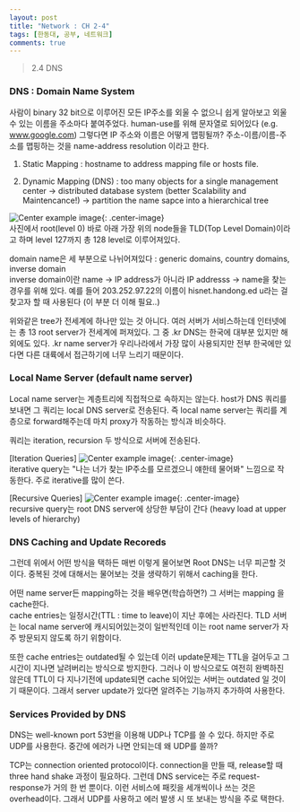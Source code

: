 ```yaml
---
layout: post
title: "Network : CH 2-4"
tags: [한동대, 공부, 네트워크]
comments: true
---
```


> 2.4 DNS  

### DNS : Domain Name System  
사람이 binary 32 bit으로 이루어진 모든 IP주소를 외울 수 없으니 쉽게 알아보고 외울 수 있는 이름을 주소마다 붙여주었다. human-use를 위해 문자열로 되어있다 (e.g. www.google.com) 그렇다면 IP 주소와 이름은 어떻게 맵핑될까? 주소-이름/이름-주소를 맵핑하는 것을 name-address resolution 이라고 한다.  

1. Static Mapping : hostname to address mapping file or hosts file.  

2. Dynamic Mapping (DNS) : too many objects for a single management center -> distributed database system (better Scalability and Maintencance!) -> partition the name sapce into a hierarchical tree  

![Center example image](https://user-images.githubusercontent.com/35067611/66013996-25e87080-e508-11e9-88f0-74b3a005d4fe.png "Center"){: .center-image}  
사진에서 root(level 0) 바로 아래 가장 위의 node들을 TLD(Top Level Domain)이라고 하며 level 127까지 총 128 level로 이루어져있다.  

domain name은 세 부분으로 나뉘어져있다 : generic domains, country domains, inverse domain  
inverse domain이란 name -> IP address가 아니라 IP addresss -> name을 찾는 경우를 위해 있다. 예를 들어 203.252.97.22의 이름이 hisnet.handong.ed u라는 걸 찾고자 할 때 사용된다 (이 부분 더 이해 필요..)  

위와같은 tree가 전세계에 하나만 있는 것 아니다. 여러 서버가 서비스하는데 인터넷에는 총 13 root server가 전세계에 퍼져있다. 그 중 .kr DNS는 한국에 대부분 있지만 해외에도 있다. .kr name server가 우리나라에서 가장 많이 사용되지만 전부 한국에만 있다면 다른 대륙에서 접근하기에 너무 느리기 때문이다.  

### Local Name Server (default name server)  
Local name server는 계층트리에 직접적으로 속하지는 않는다. host가 DNS 쿼리를 보내면 그 쿼리는 local DNS server로 전송된다. 즉 local name server는 쿼리를 계층으로 forward해주는데 마치 proxy가 작동하는 방식과 비슷하다.  

쿼리는 iteration, recursion 두 방식으로 서버에 전송된다.  

[Iteration Queries]
![Center example image](https://user-images.githubusercontent.com/35067611/66015380-4535cc80-e50d-11e9-8221-71710257bc39.png "Center"){: .center-image}  
iterative query는 "나는 너가 찾는 IP주소를 모르겠으니 얘한테 물어봐" 느낌으로 작동한다. 주로 iterative를 많이 쓴다.  

[Recursive Queries]
![Center example image](https://user-images.githubusercontent.com/35067611/66015404-639bc800-e50d-11e9-8b54-ac0340fb9d0f.png "Center"){: .center-image}  
recursive query는 root DNS server에 상당한 부담이 간다 (heavy load at upper levels of hierarchy)  

### DNS Caching and Update Recoreds  
그런데 위에서 어떤 방식을 택하든 매번 이렇게 물어보면 Root DNS는 너무 피곤할 것이다. 중복된 것에 대해서는 물어보는 것을 생략하기 위해서 caching을 한다.  

어떤 name server든 mapping하는 것을 배우면(학습하면?) 그 서버는 mapping 을 cache한다.  
cache entries는 일정시간(TTL : time to leave)이 지난 후에는 사라진다. TLD 서버는 local name server에 캐시되어있는것이 일반적인데 이는 root name server가 자주 방문되지 않도록 하기 위함이다.  

또한 cache entries는 outdated될 수 있는데 이러 update문제는 TTL을 걸어두고 그 시간이 지나면 날려버리는 방식으로 방지한다. 그러나 이 방식으로도 여전히 완벽하진 않은데 TTL이 다 지나기전에 update되면 cache 되어있는 서버는 outdated 일 것이기 때문이다. 그래서 server update가 있다면 알려주는 기능까지 추가하여 사용한다.  

### Services Provided by DNS  
DNS는 well-known port 53번을 이용해 UDP나 TCP를 쓸 수 있다. 하지만 주로 UDP를 사용한다. 중간에 에러가 나면 안되는데 왜 UDP를 쓸까?  

TCP는 connection oriented protocol이다. connection을 만들 때, release할 때 three hand shake 과정이 필요하다. 그런데 DNS service는 주로 request-response가 거의 한 번 뿐이다. 이런 서비스에 패킷을 세개씩이나 쓰는 것은 overhead이다. 그래서 UDP를 사용하고 에러 발생 시 또 보내는 방식을 주로 택한다.  